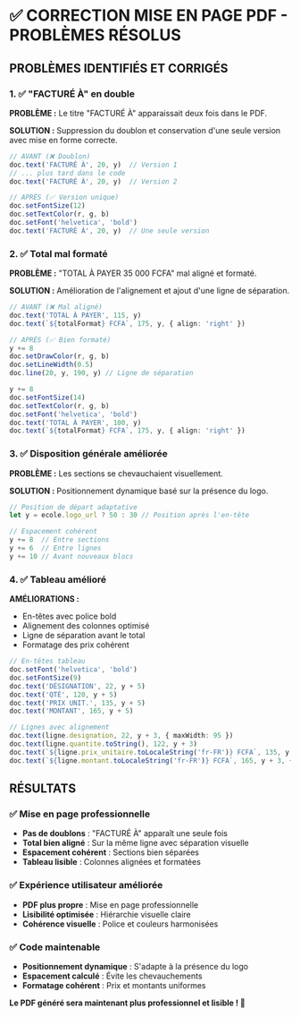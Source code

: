 # ✅ CORRECTION MISE EN PAGE PDF - PROBLÈMES RÉSOLUS

## PROBLÈMES IDENTIFIÉS ET CORRIGÉS

### 1. ✅ "FACTURÉ À" en double
**PROBLÈME :** Le titre "FACTURÉ À" apparaissait deux fois dans le PDF.

**SOLUTION :** Suppression du doublon et conservation d'une seule version avec mise en forme correcte.

```typescript
// AVANT (❌ Doublon)
doc.text('FACTURÉ À', 20, y)  // Version 1
// ... plus tard dans le code
doc.text('FACTURÉ À', 20, y)  // Version 2

// APRÈS (✅ Version unique)
doc.setFontSize(12)
doc.setTextColor(r, g, b)
doc.setFont('helvetica', 'bold')
doc.text('FACTURÉ À', 20, y)  // Une seule version
```

### 2. ✅ Total mal formaté
**PROBLÈME :** "TOTAL À PAYER 35 000 FCFA" mal aligné et formaté.

**SOLUTION :** Amélioration de l'alignement et ajout d'une ligne de séparation.

```typescript
// AVANT (❌ Mal aligné)
doc.text('TOTAL À PAYER', 115, y)
doc.text(`${totalFormat} FCFA`, 175, y, { align: 'right' })

// APRÈS (✅ Bien formaté)
y += 8
doc.setDrawColor(r, g, b)
doc.setLineWidth(0.5)
doc.line(20, y, 190, y) // Ligne de séparation

y += 8
doc.setFontSize(14)
doc.setTextColor(r, g, b)
doc.setFont('helvetica', 'bold')
doc.text('TOTAL À PAYER', 100, y)
doc.text(`${totalFormat} FCFA`, 175, y, { align: 'right' })
```

### 3. ✅ Disposition générale améliorée
**PROBLÈME :** Les sections se chevauchaient visuellement.

**SOLUTION :** Positionnement dynamique basé sur la présence du logo.

```typescript
// Position de départ adaptative
let y = ecole.logo_url ? 50 : 30 // Position après l'en-tête

// Espacement cohérent
y += 8  // Entre sections
y += 6  // Entre lignes
y += 10 // Avant nouveaux blocs
```

### 4. ✅ Tableau amélioré
**AMÉLIORATIONS :**
- En-têtes avec police bold
- Alignement des colonnes optimisé
- Ligne de séparation avant le total
- Formatage des prix cohérent

```typescript
// En-têtes tableau
doc.setFont('helvetica', 'bold')
doc.setFontSize(9)
doc.text('DÉSIGNATION', 22, y + 5)
doc.text('QTÉ', 120, y + 5)
doc.text('PRIX UNIT.', 135, y + 5)
doc.text('MONTANT', 165, y + 5)

// Lignes avec alignement
doc.text(ligne.designation, 22, y + 3, { maxWidth: 95 })
doc.text(ligne.quantite.toString(), 122, y + 3)
doc.text(`${ligne.prix_unitaire.toLocaleString('fr-FR')} FCFA`, 135, y + 3)
doc.text(`${ligne.montant.toLocaleString('fr-FR')} FCFA`, 165, y + 3, { align: 'right' })
```

## RÉSULTATS

### ✅ Mise en page professionnelle
- **Pas de doublons** : "FACTURÉ À" apparaît une seule fois
- **Total bien aligné** : Sur la même ligne avec séparation visuelle
- **Espacement cohérent** : Sections bien séparées
- **Tableau lisible** : Colonnes alignées et formatées

### ✅ Expérience utilisateur améliorée
- **PDF plus propre** : Mise en page professionnelle
- **Lisibilité optimisée** : Hiérarchie visuelle claire
- **Cohérence visuelle** : Police et couleurs harmonisées

### ✅ Code maintenable
- **Positionnement dynamique** : S'adapte à la présence du logo
- **Espacement calculé** : Évite les chevauchements
- **Formatage cohérent** : Prix et montants uniformes

**Le PDF généré sera maintenant plus professionnel et lisible ! 🎉**




